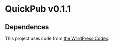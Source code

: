 # QuickPub v0.1.1

## Dependences

This project uses code from [the WordPress Codex](https://codex.wordpress.org/).

